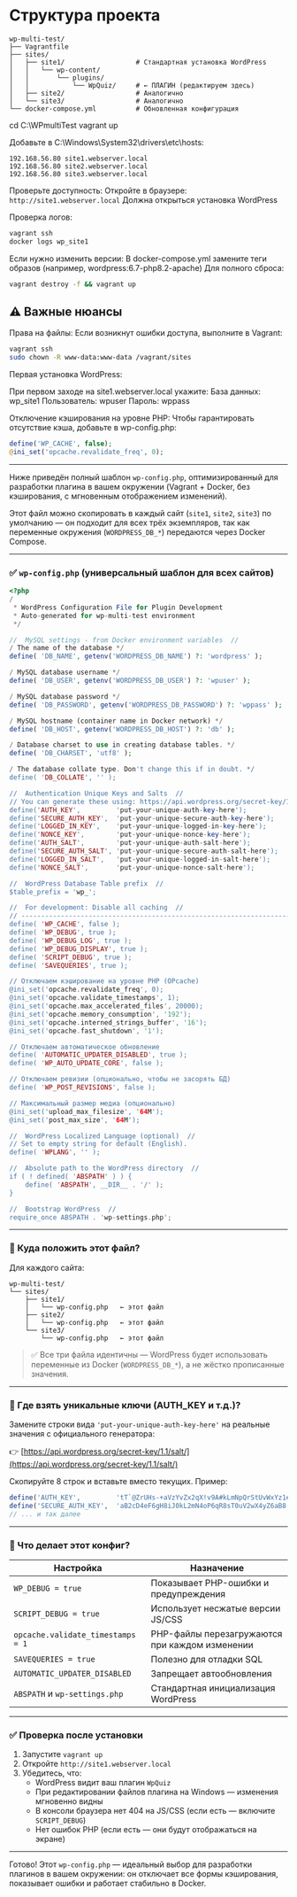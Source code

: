 # Структура проекта

```shell
wp-multi-test/
├── Vagrantfile
├── sites/
│   ├── site1/                  # Стандартная установка WordPress
│   │   └── wp-content/
│   │       └── plugins/
│   │           └── WpQuiz/     # ← ПЛАГИН (редактируем здесь)
│   ├── site2/                  # Аналогично
│   └── site3/                  # Аналогично
└── docker-compose.yml          # Обновленная конфигурация
```



cd C:\WPmultiTest
vagrant up

Добавьте в C:\Windows\System32\drivers\etc\hosts:

```shell
192.168.56.80 site1.webserver.local
192.168.56.80 site2.webserver.local
192.168.56.80 site3.webserver.local
```

Проверьте доступность:
Откройте в браузере: `http://site1.webserver.local`
Должна открыться установка WordPress

Проверка логов:

```bash
vagrant ssh
docker logs wp_site1
```

Если нужно изменить версии:
В docker-compose.yml замените теги образов (например, wordpress:6.7-php8.2-apache)
Для полного сброса:

```bash
vagrant destroy -f && vagrant up
```

## ⚠️ Важные нюансы

Права на файлы:
Если возникнут ошибки доступа, выполните в Vagrant:

```bash
vagrant ssh
sudo chown -R www-data:www-data /vagrant/sites
```

Первая установка WordPress:

При первом заходе на site1.webserver.local укажите:
База данных: wp_site1
Пользователь: wpuser
Пароль: wppass

Отключение кэширования на уровне PHP:
Чтобы гарантировать отсутствие кэша, добавьте в wp-config.php:

```php
define('WP_CACHE', false);
@ini_set('opcache.revalidate_freq', 0);
```

---

Ниже приведён полный шаблон `wp-config.php`, оптимизированный для разработки плагина в вашем окружении (Vagrant + Docker, без кэширования, с мгновенным отображением изменений).

Этот файл можно скопировать в каждый сайт (`site1`, `site2`, `site3`) по умолчанию — он подходит для всех трёх экземпляров, так как переменные окружения (`WORDPRESS_DB_*`) передаются через Docker Compose.

---

### ✅ `wp-config.php` (универсальный шаблон для всех сайтов)

```php
<?php
/
 * WordPress Configuration File for Plugin Development
 * Auto-generated for wp-multi-test environment
 */

//  MySQL settings - from Docker environment variables  //
/ The name of the database */
define( 'DB_NAME', getenv('WORDPRESS_DB_NAME') ?: 'wordpress' );

/ MySQL database username */
define( 'DB_USER', getenv('WORDPRESS_DB_USER') ?: 'wpuser' );

/ MySQL database password */
define( 'DB_PASSWORD', getenv('WORDPRESS_DB_PASSWORD') ?: 'wppass' );

/ MySQL hostname (container name in Docker network) */
define( 'DB_HOST', getenv('WORDPRESS_DB_HOST') ?: 'db' );

/ Database charset to use in creating database tables. */
define( 'DB_CHARSET', 'utf8' );

/ The database collate type. Don't change this if in doubt. */
define( 'DB_COLLATE', '' );

//  Authentication Unique Keys and Salts  //
// You can generate these using: https://api.wordpress.org/secret-key/1.1/salt/
define('AUTH_KEY',         'put-your-unique-auth-key-here');
define('SECURE_AUTH_KEY',  'put-your-unique-secure-auth-key-here');
define('LOGGED_IN_KEY',    'put-your-unique-logged-in-key-here');
define('NONCE_KEY',        'put-your-unique-nonce-key-here');
define('AUTH_SALT',        'put-your-unique-auth-salt-here');
define('SECURE_AUTH_SALT', 'put-your-unique-secure-auth-salt-here');
define('LOGGED_IN_SALT',   'put-your-unique-logged-in-salt-here');
define('NONCE_SALT',       'put-your-unique-nonce-salt-here');

//  WordPress Database Table prefix  //
$table_prefix = 'wp_';

//  For development: Disable all caching  //
// ----------------------------------------------------------------------
define( 'WP_CACHE', false );
define( 'WP_DEBUG', true );
define( 'WP_DEBUG_LOG', true );
define( 'WP_DEBUG_DISPLAY', true );
define( 'SCRIPT_DEBUG', true );
define( 'SAVEQUERIES', true );

// Отключаем кэширование на уровне PHP (OPcache)
@ini_set('opcache.revalidate_freq', 0);
@ini_set('opcache.validate_timestamps', 1);
@ini_set('opcache.max_accelerated_files', 20000);
@ini_set('opcache.memory_consumption', '192');
@ini_set('opcache.interned_strings_buffer', '16');
@ini_set('opcache.fast_shutdown', '1');

// Отключаем автоматическое обновление
define( 'AUTOMATIC_UPDATER_DISABLED', true );
define( 'WP_AUTO_UPDATE_CORE', false );

// Отключаем ревизии (опционально, чтобы не засорять БД)
define( 'WP_POST_REVISIONS', false );

// Максимальный размер медиа (опционально)
@ini_set('upload_max_filesize', '64M');
@ini_set('post_max_size', '64M');

//  WordPress Localized Language (optional)  //
// Set to empty string for default (English).
define( 'WPLANG', '' );

//  Absolute path to the WordPress directory  //
if ( ! defined( 'ABSPATH' ) ) {
    define( 'ABSPATH', __DIR__ . '/' );
}

//  Bootstrap WordPress  //
require_once ABSPATH . 'wp-settings.php';
```

---

### 📁 Куда положить этот файл?

Для каждого сайта:

```shell
wp-multi-test/
└── sites/
    ├── site1/
    │   └── wp-config.php   ← этот файл
    ├── site2/
    │   └── wp-config.php   ← этот файл
    └── site3/
        └── wp-config.php   ← этот файл
```

> ✅ Все три файла идентичны — WordPress будет использовать переменные из Docker (`WORDPRESS_DB_*`), а не жёстко прописанные значения.

---

### 🔐 Где взять уникальные ключи (AUTH_KEY и т.д.)?

Замените строки вида `'put-your-unique-auth-key-here'` на реальные значения с официального генератора:

👉 [https://api.wordpress.org/secret-key/1.1/salt/](https://api.wordpress.org/secret-key/1.1/salt/)

Скопируйте 8 строк и вставьте вместо текущих. Пример:

```php
define('AUTH_KEY',         'tT`@ZrUHs-+aVzYvZx2qX!v9A#kLmNpQrStUvWxYz1#');
define('SECURE_AUTH_KEY',  'aB2cD4eF6gH8iJ0kL2mN4oP6qR8sT0uV2wX4yZ6aB8');
// ... и так далее
```

---

### 🔧 Что делает этот конфиг?

| Настройка                         | Назначение                                     |
|-----------------------------------|------------------------------------------------|
| `WP_DEBUG = true`                 | Показывает PHP-ошибки и предупреждения         |
| `SCRIPT_DEBUG = true`             | Использует несжатые версии JS/CSS              |
| `opcache.validate_timestamps = 1` | PHP-файлы перезагружаются при каждом изменении |
| `SAVEQUERIES = true`              | Полезно для отладки SQL                        |
| `AUTOMATIC_UPDATER_DISABLED`      | Запрещает автообновления                       |
| `ABSPATH` и `wp-settings.php`     | Стандартная инициализация WordPress            |

---

### ✅ Проверка после установки

1. Запустите `vagrant up`
2. Откройте `http://site1.webserver.local`
3. Убедитесь, что:
   - WordPress видит ваш плагин `WpQuiz`
   - При редактировании файлов плагина на Windows — изменения мгновенно видны
   - В консоли браузера нет 404 на JS/CSS (если есть — включите `SCRIPT_DEBUG`)
   - Нет ошибок PHP (если есть — они будут отображаться на экране)

---

Готово! Этот `wp-config.php` — идеальный выбор для разработки плагинов в вашем окружении: он отключает все формы кэширования, показывает ошибки и работает стабильно в Docker.
